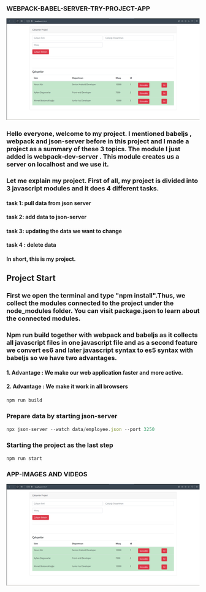  ### WEBPACK-BABEL-SERVER-TRY-PROJECT-APP

![image](./Img/Ekran%20g%C3%B6r%C3%BCnt%C3%BCs%C3%BC%202022-06-20%20135128.png)

### Hello everyone, welcome to my project. I mentioned babeljs , webpack and json-server before in this project and I made a project as a summary of these 3 topics. The module I just added is webpack-dev-server . This module creates us a server on localhost and we use it.

### Let me explain my project. First of all, my project is divided into 3 javascript modules and it does 4 different tasks.

#### task 1: pull data from json server
#### task 2: add data to json-server
#### task 3: updating the data we want to change
#### task 4 : delete data
#### In short, this is my project.

## Project Start
###  First we open the terminal and type "npm install".Thus, we collect the modules connected to the project under the node_modules folder. You can visit package.json to learn about the connected modules.

### Npm run build together with webpack and babeljs as it collects all javascript files in one javascript file and as a second feature we convert es6 and later javascript syntax to es5 syntax with babeljs so we have two advantages.

#### 1. Advantage : We make our web application faster and more active.
#### 2. Advantage : We make it work in all browsers

```js
npm run build
```


### Prepare data by starting json-server

```js
npx json-server --watch data/employee.json --port 3250
```

### Starting the project as the last step

```js
npm run start
```

### APP-IMAGES AND VIDEOS

![image](./Img/Ekran%20g%C3%B6r%C3%BCnt%C3%BCs%C3%BC%202022-06-20%20135128.png)